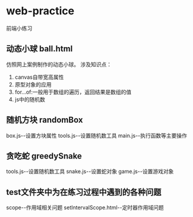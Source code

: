 # web-practice
前端小练习
## 动态小球 ball.html
  仿照网上案例制作的动态小球。
  涉及知识点：
  1. canvas自带宽高属性
  2. 原型对象的应用
  3. for...of:一般用于数组的遍历，返回结果是数组的值
  4. js中的随机数
## 随机方块 randomBox
  box.js--设置方块属性
  tools.js--设置随机数工具
  main.js--执行函数等主要操作
## 贪吃蛇 greedySnake
  tools.js--设置随机数工具
  snake.js--设置蛇对象
  game.js--设置游戏对象
## test文件夹中为在练习过程中遇到的各种问题
  scope--作用域相关问题
  	setIntervalScope.html--定时器作用域问题
   	